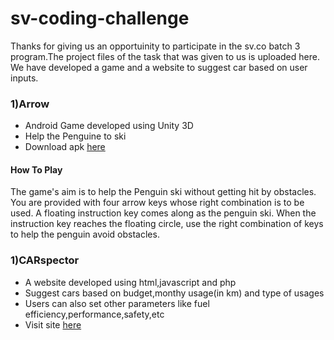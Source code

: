 # sv-coding-challenge

Thanks for giving us an opportuinity to participate in the sv.co batch 3 program.The project files of the task that was given to us is uploaded here. We have developed a game and a website to suggest car based on user inputs.

<h3>1)Arrow </h3>
 <ul>
<li>Android Game developed using Unity 3D </li>
<li>Help the Penguine to ski</li>
<li> Download apk <a href="https://drive.google.com/file/d/0Bzo_5WOGtJ2mMVMwZy01RS1qUms/view?usp=sharing">here</a></li>
</ul>

<h4>How To Play </h3>
The game's aim is to help the Penguin ski  without getting hit by obstacles.
You are provided with four arrow keys whose right combination is to be used.
A floating instruction key comes along as the penguin ski.
When the instruction key reaches the floating circle, use the right combination of keys to help the penguin avoid obstacles.

<h3>1)CARspector </h3>
 <ul>
<li>A website developed using html,javascript and php </li>
<li>Suggest cars based on budget,monthy usage(in km) and type of usages </li>
<li>Users can also set other parameters like fuel efficiency,performance,safety,etc  </li>
<li> Visit site  <a href="http://ec2-52-66-77-69.ap-south-1.compute.amazonaws.com/sv-coding-challenge/carspector/">here</a></li>
</ul>
